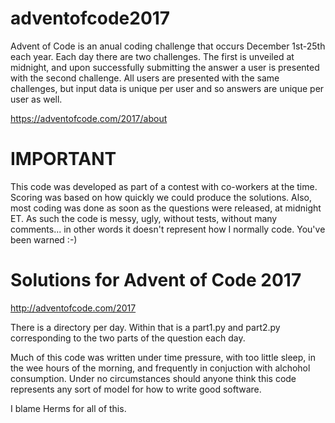 # adventofcode2017

Advent of Code is an anual coding challenge that occurs December 1st-25th each year. Each day there are two challenges. The first is unveiled at midnight, and upon successfully submitting the answer a user is presented with the second challenge. All users are presented with the same challenges, but input data is unique per user and so answers are unique per user as well.

https://adventofcode.com/2017/about

# IMPORTANT

This code was developed as part of a contest with co-workers at the time. Scoring was based on how quickly we could produce the solutions. Also, most coding was done as soon as the questions were released, at midnight ET. As such the code is messy, ugly, without tests, without many comments... in other words it doesn't represent how I normally code. You've been warned :-)

# Solutions for Advent of Code 2017
http://adventofcode.com/2017

There is a directory per day. Within that is a part1.py and part2.py corresponding to the two parts of the question each day.

Much of this code was written under time pressure, with too little sleep, in the wee hours of the morning, and frequently in conjuction with alchohol consumption. Under no circumstances should anyone think this code represents any sort of model for how to write good software.

I blame Herms for all of this.
